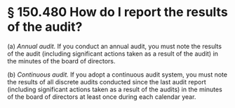 # § 150.480   How do I report the results of the audit?

(a) *Annual audit.* If you conduct an annual audit, you must note the results of the audit (including significant actions taken as a result of the audit) in the minutes of the board of directors.


(b) *Continuous audit.* If you adopt a continuous audit system, you must note the results of all discrete audits conducted since the last audit report (including significant actions taken as a result of the audits) in the minutes of the board of directors at least once during each calendar year.




